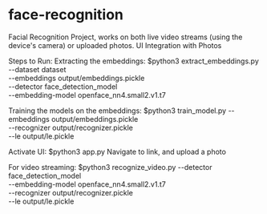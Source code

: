 # face-recognition

Facial Recognition Project, works on both live video streams (using the device's camera) or uploaded photos.
UI Integration with Photos

Steps to Run: 
Extracting the embeddings: 
$python3 extract_embeddings.py --dataset dataset \
	--embeddings output/embeddings.pickle \
	--detector face_detection_model \
	--embedding-model openface_nn4.small2.v1.t7
  
Training the models on the embeddings:
$python3 train_model.py --embeddings output/embeddings.pickle \
	--recognizer output/recognizer.pickle \
	--le output/le.pickle
  
Activate UI:
$python3 app.py
Navigate to link, and upload a photo

For video streaming: 
$python3 recognize_video.py --detector face_detection_model \
	--embedding-model openface_nn4.small2.v1.t7 \
	--recognizer output/recognizer.pickle \
	--le output/le.pickle
